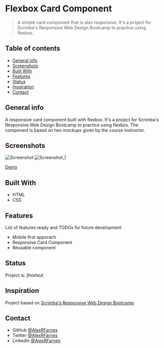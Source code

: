 # Flexbox Card Component

> A simple card component that is also responsive. It's a project for Scrimba's Responsive Web Design Bootcamp to practice using flexbox.

## Table of contents

- [General info](#general-info)
- [Screenshots](#screenshots)
- [Built With](#built-with)
- [Features](#features)
- [Status](#status)
- [Inspiration](#inspiration)
- [Contact](#contact)

## General info

A responsive card component built with flexbox. It's a project for Scrimba's Responsive Web Design Bootcamp to practice using flexbox. The component is based on two mockups given by the course instructor.

## Screenshots

![Screenshot]()
![Screenshot_1]()

[Demo]()

## Built With

- HTML
- CSS

## Features

List of features ready and TODOs for future development

- Mobile first apporach
- Responsive Card Component
- Reusable component

## Status

Project is: _finished_.

## Inspiration

Project based on [Scrimba's Responsive Web Design Bootcamp](https://scrimba.com)

## Contact

- GitHub [@AlexRFarnes](https://github.com/AlexRFarnes)
- Twitter [@AlexRFarnes](https://twitter.com/alexrfarnes)
- Linkedin [@AlexRFarnes](https://www.linkedin.com/in/alexrfarnes/)
